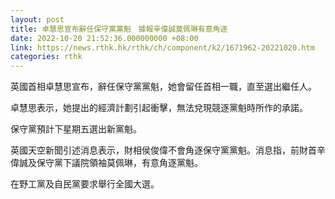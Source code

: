 ```yaml
---
layout: post
title: 卓慧思宣布辭任保守黨黨魁　據報辛偉誠莫佩琳有意角逐
date: 2022-10-20 21:52:36.000000000 +08:00
link: https://news.rthk.hk/rthk/ch/component/k2/1671962-20221020.htm
categories: rthk
---
```


英國首相卓慧思宣布，辭任保守黨黨魁，她會留任首相一職，直至選出繼任人。

卓慧思表示，她提出的經濟計劃引起衝擊，無法兌現競逐黨魁時所作的承諾。

保守黨預計下星期五選出新黨魁。

英國天空新聞引述消息表示，財相侯俊偉不會角逐保守黨黨魁。消息指，前財首辛偉誠及保守黨下議院領袖莫佩琳，有意角逐黨魁。

在野工黨及自民黨要求舉行全國大選。
